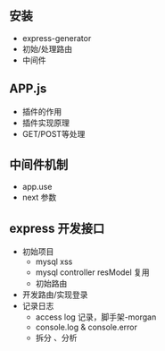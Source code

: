 ## 安装

- express-generator
- 初始/处理路由
- 中间件

##  APP.js

- 插件的作用
- 插件实现原理
- GET/POST等处理

## 中间件机制

- app.use
- next 参数

## express 开发接口

- 初始项目
  * mysql xss
  * mysql controller resModel 复用
  * 初始路由
- 开发路由/实现登录
- 记录日志
  * access log 记录，脚手架-morgan
  * console.log & console.error
  * 拆分 、分析